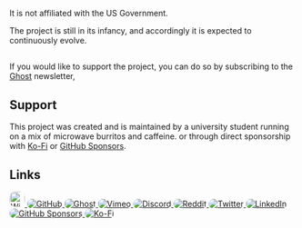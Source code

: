 It is not affiliated with the US Government.

The project is still in its infancy, and accordingly it is expected to continuously evolve.

##

If you would like to support the project, you can do so by subscribing to the [Ghost](https://www.cephalon.io) newsletter,

## Support

This project was created and is maintained by a university student running on a mix of microwave burritos and caffeine.  or through direct sponsorship with [Ko-Fi]() or [GitHub Sponsors]().

## Links

<a href="https://www.thecio.wiki">
<img alt="Wiki" src="assets/wiki_button.png" style="clip-path: inset(0px 0px 0px 0px round 10px); height: 27px">
</a>
<a href="https://github.com/cephalon-intelligence">
<img alt="GitHub" src="https://img.shields.io/static/v1?style=for-the-badge&message=GitHub&color=181717&logo=GitHub&logoColor=FFFFFF&label=" style="clip-path: inset(0px 0px 0px 0px round 10px);">
</a>
<a href="">
<img alt="Ghost" src="https://img.shields.io/static/v1?style=for-the-badge&message=Ghost&color=15171A&logo=Ghost&logoColor=FFFFFF&label=" style="clip-path: inset(0px 0px 0px 0px round 10px);">
</a>
<a href="https://vimeo.com/thecio">
<img alt="Vimeo" src="https://img.shields.io/static/v1?style=for-the-badge&message=Vimeo&color=222222&logo=Vimeo&logoColor=1AB7EA&label=" style="clip-path: inset(0px 0px 0px 0px round 10px);">
</a>
<a href="">
<img alt="Discord" src="https://img.shields.io/static/v1?style=for-the-badge&message=Discord&color=5865F2&logo=Discord&logoColor=FFFFFF&label=" style="clip-path: inset(0px 0px 0px 0px round 10px);">
</a>
<a href="">
<img alt="Reddit" src="https://img.shields.io/static/v1?style=for-the-badge&message=Reddit&color=FF4500&logo=Reddit&logoColor=FFFFFF&label=" style="clip-path: inset(0px 0px 0px 0px round 10px);">
</a>
<a href="">
<img alt="Twitter" src="https://img.shields.io/static/v1?style=for-the-badge&message=Twitter&color=1DA1F2&logo=Twitter&logoColor=FFFFFF&label=" style="clip-path: inset(0px 0px 0px 0px round 10px);">
</a>
<a href="">
<img alt="LinkedIn" src="https://img.shields.io/static/v1?style=for-the-badge&message=LinkedIn&color=0A66C2&logo=LinkedIn&logoColor=FFFFFF&label=" style="clip-path: inset(0px 0px 0px 0px round 10px);">
</a>
<a href="">
<img alt="GitHub Sponsors" src="https://img.shields.io/static/v1?style=for-the-badge&message=GitHub+Sponsors&color=EA4AAA&logo=GitHub+Sponsors&logoColor=FFFFFF&label=" style="clip-path: inset(0px 0px 0px 0px round 10px);">
</a>
<a href="">
<img alt="Ko-Fi" src="https://img.shields.io/static/v1?style=for-the-badge&message=Ko-fi&color=FF5E5B&logo=Ko-fi&logoColor=FFFFFF&label=" style="clip-path: inset(0px 0px 0px 0px round 10px);">
</a>